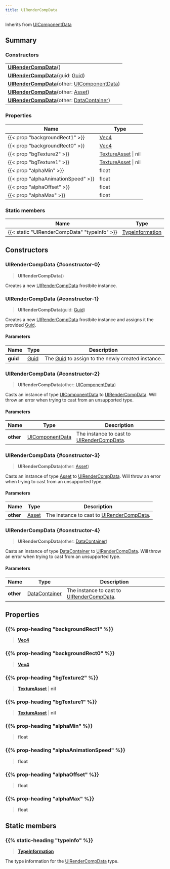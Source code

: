 ```yaml
---
title: UIRenderCompData
---
```


Inherits from [UIComponentData](/vext/ref/fb/uicomponentdata)

## Summary

### Constructors

|  |
| --- |
| **[UIRenderCompData](#constructor-0)**() |
| **[UIRenderCompData](#constructor-1)**(guid: [Guid](/vext/ref/shared/type/guid)) |
| **[UIRenderCompData](#constructor-2)**(other: [UIComponentData](/vext/ref/fb/uicomponentdata)) |
| **[UIRenderCompData](#constructor-3)**(other: [Asset](/vext/ref/fb/asset)) |
| **[UIRenderCompData](#constructor-4)**(other: [DataContainer](/vext/ref/shared/type/datacontainer)) |

### Properties

| Name | Type |
| ---- | ---- |
| {{< prop "backgroundRect1" >}} | [Vec4](/vext/ref/shared/type/vec4) |
| {{< prop "backgroundRect0" >}} | [Vec4](/vext/ref/shared/type/vec4) |
| {{< prop "bgTexture2" >}} | [TextureAsset](/vext/ref/fb/textureasset) \| nil |
| {{< prop "bgTexture1" >}} | [TextureAsset](/vext/ref/fb/textureasset) \| nil |
| {{< prop "alphaMin" >}} | float |
| {{< prop "alphaAnimationSpeed" >}} | float |
| {{< prop "alphaOffset" >}} | float |
| {{< prop "alphaMax" >}} | float |

### Static members

| Name | Type |
| ---- | ---- |
| {{< static "UIRenderCompData" "typeInfo" >}} | [TypeInformation](/vext/ref/shared/type/typeinformation) |

## Constructors

### UIRenderCompData {#constructor-0}

> **UIRenderCompData**()

Creates a new [UIRenderCompData](/vext/ref/fb/uirendercompdata) frostbite instance.

### UIRenderCompData {#constructor-1}

> **UIRenderCompData**(guid: [Guid](/vext/ref/shared/type/guid))

Creates a new [UIRenderCompData](/vext/ref/fb/uirendercompdata) frostbite instance and assigns it the provided [Guid](/vext/ref/shared/type/guid).

#### Parameters

| Name | Type | Description |
| ---- | ---- | ----------- |
| **guid** | [Guid](/vext/ref/shared/type/guid) | The [Guid](/vext/ref/shared/type/guid) to assign to the newly created instance. |

### UIRenderCompData {#constructor-2}

> **UIRenderCompData**(other: [UIComponentData](/vext/ref/fb/uicomponentdata))

Casts an instance of type [UIComponentData](/vext/ref/fb/uicomponentdata) to [UIRenderCompData](/vext/ref/fb/uirendercompdata). Will throw an error when trying to cast from an unsupported type.

#### Parameters

| Name | Type | Description |
| ---- | ---- | ----------- |
| **other** | [UIComponentData](/vext/ref/fb/uicomponentdata) | The instance to cast to [UIRenderCompData](/vext/ref/fb/uirendercompdata). |

### UIRenderCompData {#constructor-3}

> **UIRenderCompData**(other: [Asset](/vext/ref/fb/asset))

Casts an instance of type [Asset](/vext/ref/fb/asset) to [UIRenderCompData](/vext/ref/fb/uirendercompdata). Will throw an error when trying to cast from an unsupported type.

#### Parameters

| Name | Type | Description |
| ---- | ---- | ----------- |
| **other** | [Asset](/vext/ref/fb/asset) | The instance to cast to [UIRenderCompData](/vext/ref/fb/uirendercompdata). |

### UIRenderCompData {#constructor-4}

> **UIRenderCompData**(other: [DataContainer](/vext/ref/shared/type/datacontainer))

Casts an instance of type [DataContainer](/vext/ref/shared/type/datacontainer) to [UIRenderCompData](/vext/ref/fb/uirendercompdata). Will throw an error when trying to cast from an unsupported type.

#### Parameters

| Name | Type | Description |
| ---- | ---- | ----------- |
| **other** | [DataContainer](/vext/ref/shared/type/datacontainer) | The instance to cast to [UIRenderCompData](/vext/ref/fb/uirendercompdata). |

## Properties

### {{% prop-heading "backgroundRect1" %}}

> **[Vec4](/vext/ref/shared/type/vec4)**

### {{% prop-heading "backgroundRect0" %}}

> **[Vec4](/vext/ref/shared/type/vec4)**

### {{% prop-heading "bgTexture2" %}}

> **[TextureAsset](/vext/ref/fb/textureasset)** \| **nil**

### {{% prop-heading "bgTexture1" %}}

> **[TextureAsset](/vext/ref/fb/textureasset)** \| **nil**

### {{% prop-heading "alphaMin" %}}

> **float**

### {{% prop-heading "alphaAnimationSpeed" %}}

> **float**

### {{% prop-heading "alphaOffset" %}}

> **float**

### {{% prop-heading "alphaMax" %}}

> **float**

## Static members

### {{% static-heading "typeInfo" %}}

> **[TypeInformation](/vext/ref/shared/type/typeinformation)**

The type information for the [UIRenderCompData](/vext/ref/fb/uirendercompdata) type.


